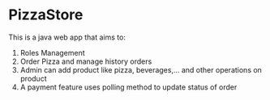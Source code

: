 # PizzaStore

This is a java web app that aims to:
1. Roles Management
2. Order Pizza and manage history orders
3. Admin can add product like pizza, beverages,... and other operations on product
4. A payment feature uses polling method to update status of order
